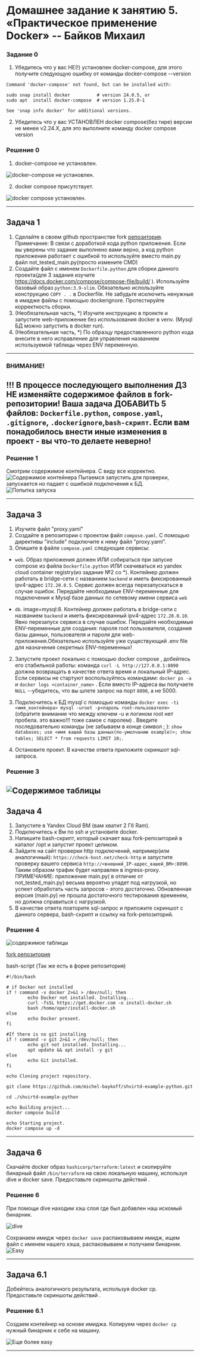 # Домашнее задание к занятию 5. «Практическое применение Docker» -- Байков Михаил

### Задание 0
1. Убедитесь что у вас НЕ(!) установлен docker-compose, для этого получите следующую ошибку от команды docker-compose --version

```
Command 'docker-compose' not found, but can be installed with:

sudo snap install docker          # version 24.0.5, or
sudo apt  install docker-compose  # version 1.25.0-1

See 'snap info docker' for additional versions.
```
2. Убедитесь что у вас УСТАНОВЛЕН docker compose(без тире) версии не менее v2.24.X, для это выполните команду docker compose version

### Решение 0

1. docker-compose не установлен.

![docker-compose не установлен.](img/01.png)

2. docker compose присутствует.

![docker compose установлен.](img/02.png)

---

## Задача 1
1. Сделайте в своем github пространстве fork [репозитория](https://github.com/netology-code/shvirtd-example-python/blob/main/README.md).
   Примечание: В связи с доработкой кода python приложения. Если вы уверены что задание выполнено вами верно, а код python приложения работает с ошибкой то используйте вместо main.py файл not_tested_main.py(просто измените CMD)
3. Создайте файл с именем ```Dockerfile.python``` для сборки данного проекта(для 3 задания изучите https://docs.docker.com/compose/compose-file/build/ ). Используйте базовый образ ```python:3.9-slim```. 
Обязательно используйте конструкцию ```COPY . .``` в Dockerfile. Не забудьте исключить ненужные в имадже файлы с помощью dockerignore. Протестируйте корректность сборки.  
4. (Необязательная часть, *) Изучите инструкцию в проекте и запустите web-приложение без использования docker в venv. (Mysql БД можно запустить в docker run).
5. (Необязательная часть, *) По образцу предоставленного python кода внесите в него исправление для управления названием используемой таблицы через ENV переменную.
---
### ВНИМАНИЕ!
!!! В процессе последующего выполнения ДЗ НЕ изменяйте содержимое файлов в fork-репозитории! Ваша задача ДОБАВИТЬ 5 файлов: ```Dockerfile.python```, ```compose.yaml```, ```.gitignore```, ```.dockerignore```,```bash-скрипт```. Если вам понадобилось внести иные изменения в проект - вы что-то делаете неверно!
---

### Решение 1
Смотрим содержимое контейнера. С виду все корректно.
![Содержимое контейнера](img/04.png)
Пытаемся запустить для проверки, запускается но падает с ошибкой подключения к БД.
![Попытка запуска](img/05.png)

---

## Задача 3
1. Изучите файл "proxy.yaml"
2. Создайте в репозитории с проектом файл ```compose.yaml```. С помощью директивы "include" подключите к нему файл "proxy.yaml".
3. Опишите в файле ```compose.yaml``` следующие сервисы: 

- ```web```. Образ приложения должен ИЛИ собираться при запуске compose из файла ```Dockerfile.python``` ИЛИ скачиваться из yandex cloud container registry(из задание №2 со *). Контейнер должен работать в bridge-сети с названием ```backend``` и иметь фиксированный ipv4-адрес ```172.20.0.5```. Сервис должен всегда перезапускаться в случае ошибок.
Передайте необходимые ENV-переменные для подключения к Mysql базе данных по сетевому имени сервиса ```web``` 

- ```db```. image=mysql:8. Контейнер должен работать в bridge-сети с названием ```backend``` и иметь фиксированный ipv4-адрес ```172.20.0.10```. Явно перезапуск сервиса в случае ошибок. Передайте необходимые ENV-переменные для создания: пароля root пользователя, создания базы данных, пользователя и пароля для web-приложения.Обязательно используйте уже существующий .env file для назначения секретных ENV-переменных!

2. Запустите проект локально с помощью docker compose , добейтесь его стабильной работы: команда ```curl -L http://127.0.0.1:8090``` должна возвращать в качестве ответа время и локальный IP-адрес. Если сервисы не стартуют воспользуйтесь командами: ```docker ps -a ``` и ```docker logs <container_name>``` . Если вместо IP-адреса вы получаете ```NULL``` --убедитесь, что вы шлете запрос на порт ```8090```, а не 5000.

5. Подключитесь к БД mysql с помощью команды ```docker exec -ti <имя_контейнера> mysql -uroot -p<пароль root-пользователя>```(обратите внимание что между ключем -u и логином root нет пробела. это важно!!! тоже самое с паролем) . Введите последовательно команды (не забываем в конце символ ; ): ```show databases; use <имя вашей базы данных(по-умолчанию example)>; show tables; SELECT * from requests LIMIT 10;```.

6. Остановите проект. В качестве ответа приложите скриншот sql-запроса.

### Решение 3
![Содержимое таблицы](img/06.png)
---

## Задача 4
1. Запустите в Yandex Cloud ВМ (вам хватит 2 Гб Ram).
2. Подключитесь к Вм по ssh и установите docker.
3. Напишите bash-скрипт, который скачает ваш fork-репозиторий в каталог /opt и запустит проект целиком.
4. Зайдите на сайт проверки http подключений, например(или аналогичный): ```https://check-host.net/check-http``` и запустите проверку вашего сервиса ```http://<внешний_IP-адрес_вашей_ВМ>:8090```. Таким образом трафик будет направлен в ingress-proxy. ПРИМЕЧАНИЕ:  приложение main.py( в отличие от not_tested_main.py) весьма вероятно упадет под нагрузкой, но успеет обработать часть запросов - этого достаточно. Обновленная версия (main.py) не прошла достаточного тестирования временем, но должна справиться с нагрузкой.
6. В качестве ответа повторите  sql-запрос и приложите скриншот с данного сервера, bash-скрипт и ссылку на fork-репозиторий.

### Решение 4
![содержимое таблицы](img/07.png)

[fork репозитория](https://github.com/michel-baykoff/shvirtd-example-python/)

bash-script (Так же есть в форке репозитория)

```
#!/bin/bash

# if Docker not installed
if ! command -v docker 2>&1 > /dev/null; then
        echo Docker not installed. Installing...
        curl -fsSL https://get.docker.com -o install-docker.sh
        bash /home/oper/install-docker.sh
else
        echo Docker present.
fi

#If there is no git installing
if ! command -v git 2>&1 > /dev/null; then
        echo git not installed. Installing...
        apt update && apt install -y git
else
        echo Git installed.
fi

echo Cloning project repository.

git clone https://github.com/michel-baykoff/shvirtd-example-python.git

cd ./shvirtd-example-python

echo Building project...
docker compose build

echo Starting project.
docker compose up -d
```
---

## Задача 6
Скачайте docker образ ```hashicorp/terraform:latest``` и скопируйте бинарный файл ```/bin/terraform``` на свою локальную машину, используя dive и docker save.
Предоставьте скриншоты  действий .

### Решение 6
При помощи dive находим хэш слоя где был добавлен наш искомый бинарник.

![dive](img/08.png)

Сохранаем имидж через ```docker save``` распаковываем имидж, ищем файл с именем нашего хэша, распаковываем и получаем бинарник.
![Easy](img/09.png)

---
## Задача 6.1
Добейтесь аналогичного результата, используя docker cp.  
Предоставьте скриншоты  действий .

### Решение 6.1
Создаем контейнер на основе имиджа. Копируем через ```docker cp``` нужный бинарник к себе на машину.

![Еще более easy](img/10.png)

---

